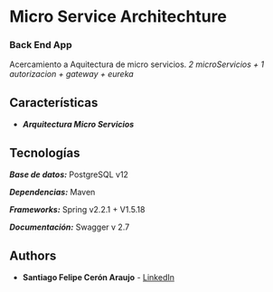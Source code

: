 ﻿# Micro Service Architechture
### Back End App

Acercamiento a Aquitectura de micro servicios. _2 microServicios + 1 autorizacion + gateway + eureka_

## Características
* ***Arquitectura Micro Servicios***
 
## Tecnologías

***Base de datos:*** PostgreSQL v12

***Dependencias:*** Maven

***Frameworks:*** Spring v2.2.1 + V1.5.18

***Documentación:*** Swagger v 2.7

## Authors

*   **Santiago Felipe Cerón Araujo** - [LinkedIn](https://www.linkedin.com/in/santiago-ceron-araujo)
